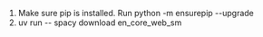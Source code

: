 1. Make sure pip is installed. Run python -m ensurepip --upgrade
2. uv run -- spacy download en_core_web_sm
